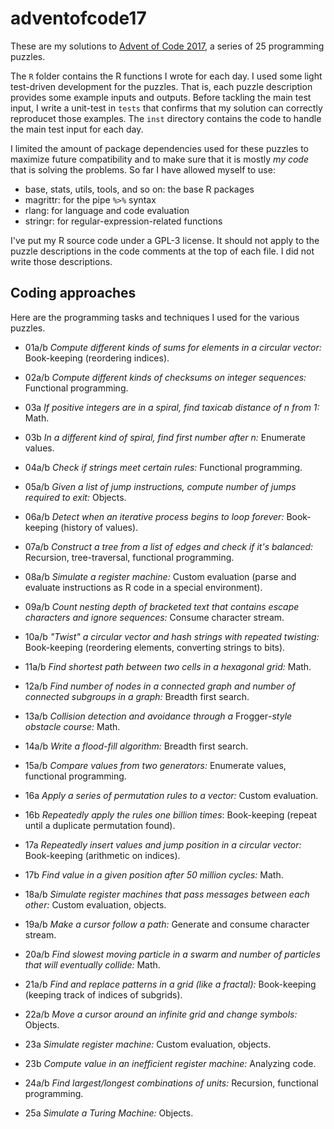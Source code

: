 # adventofcode17

These are my solutions to [Advent of Code 2017](http://adventofcode.com/2017), a
series of 25 programming puzzles.

The `R` folder contains the R functions I wrote for each day. I used some light
test-driven development for the puzzles. That is, each puzzle description
provides some example inputs and outputs. Before tackling the main test input, I
write a unit-test in `tests` that confirms that my solution can correctly
reproducet those examples. The `inst` directory contains the code to handle the
main test input for each day.

I limited the amount of package dependencies used for these puzzles to maximize
future compatibility and to make sure that it is mostly _my code_ that is
solving the problems. So far I have allowed myself to use:

* base, stats, utils, tools, and so on: the base R packages
* magrittr: for the pipe `%>%` syntax
* rlang: for language and code evaluation
* stringr: for regular-expression-related functions

I've put my R source code under a GPL-3 license. It should not apply to the
puzzle descriptions in the code comments at the top of each file. I did not
write those descriptions.

## Coding approaches

Here are the programming tasks and techniques I used for the various
puzzles.

- 01a/b _Compute different kinds of sums for elements in a circular vector:_ 
  Book-keeping (reordering indices).
  
- 02a/b _Compute different kinds of checksums on integer sequences:_ 
  Functional programming.
  
- 03a _If positive integers are in a spiral, find taxicab distance of 
  _n_ from 1:_ Math.
- 03b _In a different kind of spiral, find first number after _n_:_ 
  Enumerate values.
  
- 04a/b _Check if strings meet certain rules:_ Functional programming.

- 05a/b _Given a list of jump instructions, compute number of jumps required to 
  exit:_ Objects.
  
- 06a/b _Detect when an iterative process begins to loop forever:_ 
  Book-keeping (history of values).
  
- 07a/b _Construct a tree from a list of edges and check if it's balanced:_ 
  Recursion, tree-traversal, functional programming.
  
- 08a/b _Simulate a register machine:_ Custom evaluation (parse and evaluate 
  instructions as R code in a special environment).
  
- 09a/b _Count nesting depth of bracketed text that contains escape characters 
  and ignore sequences:_ Consume character stream.
  
- 10a/b _"Twist" a circular vector and hash strings with repeated twisting:_ 
  Book-keeping (reordering elements, converting strings to bits).

- 11a/b _Find shortest path between two cells in a hexagonal grid:_ Math.

- 12a/b _Find number of nodes in a connected graph and number of connected 
  subgroups in a graph:_ Breadth first search.
  
- 13a/b _Collision detection and avoidance through a_ Frogger<em>-style obstacle 
  course:</em> Math.

- 14a/b _Write a flood-fill algorithm:_ Breadth first search.

- 15a/b _Compare values from two generators:_ Enumerate values, 
  functional programming.

- 16a _Apply a series of permutation rules to a vector:_ Custom evaluation.
- 16b _Repeatedly apply the rules one billion times_: Book-keeping (repeat 
  until a duplicate permutation found).

- 17a _Repeatedly insert values and jump position in a circular vector:_ 
  Book-keeping (arithmetic on indices).
- 17b _Find value in a given position after 50 million cycles:_ Math.

- 18a/b _Simulate register machines that pass messages between each other:_ 
  Custom evaluation, objects.

- 19a/b _Make a cursor follow a path:_ Generate and consume character stream.

- 20a/b _Find slowest moving particle in a swarm and number of particles that 
      will eventually collide:_ Math.

- 21a/b _Find and replace patterns in a grid (like a fractal):_ Book-keeping 
  (keeping track of indices of subgrids).

- 22a/b _Move a cursor around an infinite grid and change symbols:_ Objects.

- 23a _Simulate register machine:_ Custom evaluation, objects.
- 23b _Compute value in an inefficient register machine:_ Analyzing code.

- 24a/b _Find largest/longest combinations of units:_ Recursion, 
  functional programming.
  
- 25a _Simulate a Turing Machine:_ Objects.

